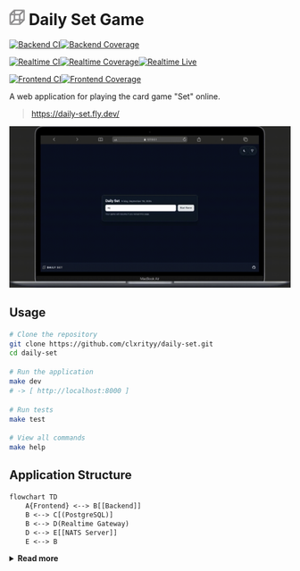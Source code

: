 # <img src="./app/static/favicon-32x32.png" width="28" /> Daily Set Game

[![Backend CI](https://github.com/clxrityy/daily-set/actions/workflows/backend.yml/badge.svg?branch=main)](https://github.com/clxrityy/daily-set/actions/workflows/backend.yml)[![Backend Coverage](https://codecov.io/gh/clxrityy/daily-set/branch/main/graph/badge.svg?flag=backend)](https://codecov.io/gh/clxrityy/daily-set)

[![Realtime CI](https://github.com/clxrityy/daily-set/actions/workflows/realtime.yml/badge.svg?branch=main)](https://github.com/clxrityy/daily-set/actions/workflows/realtime.yml)[![Realtime Coverage](https://codecov.io/gh/clxrityy/daily-set/branch/main/graph/badge.svg?flag=realtime)](https://codecov.io/gh/clxrityy/daily-set)[![Realtime Live](https://img.shields.io/badge/Live%20-%20Realtime?style=flat&logo=sequelize&logoColor=%23dddddd&label=Realtime&color=%2398c901&link=https%3A%2F%2Fdaily-set-realtime.fly.dev%2Fhealth)](https://daily-set-realtime.fly.dev/health)

[![Frontend CI](https://github.com/clxrityy/daily-set/actions/workflows/frontend.yml/badge.svg?branch=main)](https://github.com/clxrityy/daily-set/actions/workflows/frontend.yml)[![Frontend Coverage](https://codecov.io/gh/clxrityy/daily-set/branch/main/graph/badge.svg?flag=frontend)](https://codecov.io/gh/clxrityy/daily-set)

A web application for playing the card game "Set" online.

> https://daily-set.fly.dev/

<img src="example.gif" alt="example" />

## Usage

```bash
# Clone the repository
git clone https://github.com/clxrityy/daily-set.git
cd daily-set

# Run the application
make dev
# -> [ http://localhost:8000 ]

# Run tests
make test

# View all commands
make help
```

## Application Structure

```mermaid
flowchart TD
    A{Frontend} <--> B[[Backend]]
    B <--> C[(PostgreSQL)]
    B <--> D(Realtime Gateway)
    D <--> E[[NATS Server]]
    E <--> B
```

<details>
<summary><strong>Read more</strong></summary>
<br />

- **Backend (Python)** - The main backend service is built with FastAPI and SQLModel, providing a RESTful API for the application. See [`app/README.md`](./app/README.md) for details.
- **Frontend (React)** - The client-side application is built with React and Vite, offering a responsive user interface for the game. See [`frontend/README.md`](./frontend/README.md) for details.
- **Realtime Gateway (Go)** - An optional Go WebSocket gateway lives under `realtime/`. It bridges clients to backend events via NATS and is designed for horizontal scalability. See [`realtime/README.md`](./realtime/README.md) for details.
- **NATS Server (with JetStream)** - A lightweight, high-performance messaging system used for real-time communication between services. A minimal Fly app config to run a private NATS server with JetStream is provided under `nats/`. See [`nats/README.md`](./nats/README.md) for details.
- **ZAP Baseline Scan** - A GitHub Actions workflow for automated security scanning of the backend using OWASP ZAP. It helps identify common security vulnerabilities. See [`.zap/README.md`](./.zap/README.md) for details.
- **`Fly.io` Deployment** - The app is deployed on Fly.io for easy global access. See [`fly.toml`](./fly.toml) and the `Makefile` for deployment commands and configuration.

</details>
